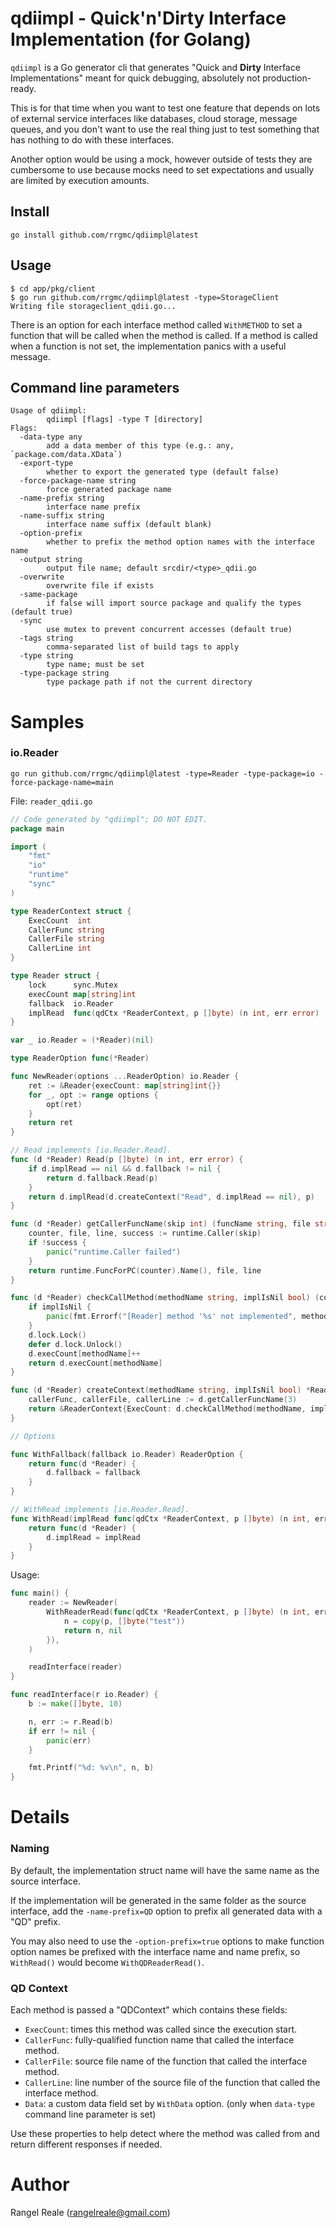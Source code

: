 # qdiimpl - Quick'n'Dirty Interface Implementation (for Golang)

`qdiimpl` is a Go generator cli that generates "Quick and **Dirty** Interface Implementations" meant for quick 
debugging, absolutely not production-ready.

This is for that time when you want to test one feature that depends on lots of external service interfaces like
databases, cloud storage, message queues, and you don't want to use the real thing just to test something that has
nothing to do with these interfaces.

Another option would be using a mock, however outside of tests they are cumbersome to use because mocks need to set 
expectations and usually are limited by execution amounts. 

## Install

```shell
go install github.com/rrgmc/qdiimpl@latest
```

## Usage

```shell
$ cd app/pkg/client
$ go run github.com/rrgmc/qdiimpl@latest -type=StorageClient
Writing file storageclient_qdii.go...
```

There is an option for each interface method called `WithMETHOD` to set a function that will be called when
the method is called. If a method is called when a function is not set, the implementation panics with a useful
message.

## Command line parameters

```
Usage of qdiimpl:
        qdiimpl [flags] -type T [directory]
Flags:
  -data-type any
        add a data member of this type (e.g.: any, `package.com/data.XData`)
  -export-type
        whether to export the generated type (default false)
  -force-package-name string
        force generated package name
  -name-prefix string
        interface name prefix
  -name-suffix string
        interface name suffix (default blank)
  -option-prefix
        whether to prefix the method option names with the interface name
  -output string
        output file name; default srcdir/<type>_qdii.go
  -overwrite
        overwrite file if exists
  -same-package
        if false will import source package and qualify the types (default true)
  -sync
        use mutex to prevent concurrent accesses (default true)
  -tags string
        comma-separated list of build tags to apply
  -type string
        type name; must be set
  -type-package string
        type package path if not the current directory
```

# Samples

### io.Reader

```shell
go run github.com/rrgmc/qdiimpl@latest -type=Reader -type-package=io -force-package-name=main
```

File: `reader_qdii.go`

```go
// Code generated by "qdiimpl"; DO NOT EDIT.
package main

import (
    "fmt"
    "io"
    "runtime"
    "sync"
)

type ReaderContext struct {
    ExecCount  int
    CallerFunc string
    CallerFile string
    CallerLine int
}

type Reader struct {
    lock      sync.Mutex
    execCount map[string]int
    fallback  io.Reader
    implRead  func(qdCtx *ReaderContext, p []byte) (n int, err error)
}

var _ io.Reader = (*Reader)(nil)

type ReaderOption func(*Reader)

func NewReader(options ...ReaderOption) io.Reader {
    ret := &Reader{execCount: map[string]int{}}
    for _, opt := range options {
        opt(ret)
    }
    return ret
}

// Read implements [io.Reader.Read].
func (d *Reader) Read(p []byte) (n int, err error) {
    if d.implRead == nil && d.fallback != nil {
        return d.fallback.Read(p)
    }
    return d.implRead(d.createContext("Read", d.implRead == nil), p)
}

func (d *Reader) getCallerFuncName(skip int) (funcName string, file string, line int) {
    counter, file, line, success := runtime.Caller(skip)
    if !success {
        panic("runtime.Caller failed")
    }
    return runtime.FuncForPC(counter).Name(), file, line
}

func (d *Reader) checkCallMethod(methodName string, implIsNil bool) (count int) {
    if implIsNil {
        panic(fmt.Errorf("[Reader] method '%s' not implemented", methodName))
    }
    d.lock.Lock()
    defer d.lock.Unlock()
    d.execCount[methodName]++
    return d.execCount[methodName]
}

func (d *Reader) createContext(methodName string, implIsNil bool) *ReaderContext {
    callerFunc, callerFile, callerLine := d.getCallerFuncName(3)
    return &ReaderContext{ExecCount: d.checkCallMethod(methodName, implIsNil), CallerFunc: callerFunc, CallerFile: callerFile, CallerLine: callerLine}
}

// Options

func WithFallback(fallback io.Reader) ReaderOption {
    return func(d *Reader) {
        d.fallback = fallback
    }
}

// WithRead implements [io.Reader.Read].
func WithRead(implRead func(qdCtx *ReaderContext, p []byte) (n int, err error)) ReaderOption {
    return func(d *Reader) {
        d.implRead = implRead
    }
}
```

Usage:

```go
func main() {
    reader := NewReader(
        WithReaderRead(func(qdCtx *ReaderContext, p []byte) (n int, err error) {
            n = copy(p, []byte("test"))
            return n, nil
        }),
    )

    readInterface(reader)
}

func readInterface(r io.Reader) {
    b := make([]byte, 10)

    n, err := r.Read(b)
    if err != nil {
        panic(err)
    }

    fmt.Printf("%d: %v\n", n, b)
}
```

# Details

### Naming

By default, the implementation struct name will have the same name as the source interface.

If the implementation will be generated in the same folder as the source interface, add the `-name-prefix=QD` option
to prefix all generated data with a "QD" prefix.

You may also need to use the `-option-prefix=true` options to make function option names be prefixed with the 
interface name and name prefix, so `WithRead()` would become `WithQDReaderRead()`.

### QD Context

Each method is passed a "QDContext" which contains these fields:

- `ExecCount`: times this method was called since the execution start.
- `CallerFunc`: fully-qualified function name that called the interface method.
- `CallerFile`: source file name of the function that called the interface method.
- `CallerLine`: line number of the source file of the function that called the interface method.
- `Data`: a custom data field set by `WithData` option. (only when `data-type` command line parameter is set)

Use these properties to help detect where the method was called from and return different responses if needed.

# Author

Rangel Reale (rangelreale@gmail.com)
